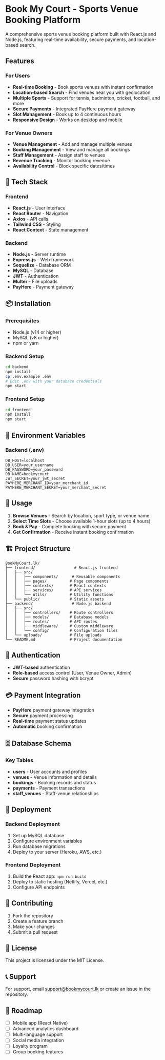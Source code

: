 # Book My Court - Sports Venue Booking Platform

A comprehensive sports venue booking platform built with React.js and Node.js, featuring real-time availability, secure payments, and location-based search.

##  Features

### For Users
- **Real-time Booking** - Book sports venues with instant confirmation
- **Location-based Search** - Find venues near you with geolocation
- **Multiple Sports** - Support for tennis, badminton, cricket, football, and more
- **Secure Payments** - Integrated PayHere payment gateway
- **Slot Management** - Book up to 4 continuous hours
- **Responsive Design** - Works on desktop and mobile

### For Venue Owners
- **Venue Management** - Add and manage multiple venues
- **Booking Management** - View and manage all bookings
- **Staff Management** - Assign staff to venues
- **Revenue Tracking** - Monitor booking revenue
- **Availability Control** - Block specific dates/times

## 🚀 Tech Stack

### Frontend
- **React.js** - User interface
- **React Router** - Navigation
- **Axios** - API calls
- **Tailwind CSS** - Styling
- **React Context** - State management

### Backend
- **Node.js** - Server runtime
- **Express.js** - Web framework
- **Sequelize** - Database ORM
- **MySQL** - Database
- **JWT** - Authentication
- **Multer** - File uploads
- **PayHere** - Payment gateway

## 📦 Installation

### Prerequisites
- Node.js (v14 or higher)
- MySQL (v8 or higher)
- npm or yarn

### Backend Setup
```bash
cd backend
npm install
cp .env.example .env
# Edit .env with your database credentials
npm start
```

### Frontend Setup
```bash
cd frontend
npm install
npm start
```

## 🔧 Environment Variables

### Backend (.env)
```env
DB_HOST=localhost
DB_USER=your_username
DB_PASSWORD=your_password
DB_NAME=bookmycourt
JWT_SECRET=your_jwt_secret
PAYHERE_MERCHANT_ID=your_merchant_id
PAYHERE_MERCHANT_SECRET=your_merchant_secret
```

## 📱 Usage

1. **Browse Venues** - Search by location, sport type, or venue name
2. **Select Time Slots** - Choose available 1-hour slots (up to 4 hours)
3. **Book & Pay** - Complete booking with secure payment
4. **Get Confirmation** - Receive instant booking confirmation

## 🏗️ Project Structure

```
BookMyCourt.lk/
├── frontend/                 # React.js frontend
│   ├── src/
│   │   ├── components/      # Reusable components
│   │   ├── pages/          # Page components
│   │   ├── contexts/       # React contexts
│   │   ├── services/       # API services
│   │   └── utils/          # Utility functions
│   └── public/             # Static assets
├── backend/                 # Node.js backend
│   ├── src/
│   │   ├── controllers/    # Route controllers
│   │   ├── models/         # Database models
│   │   ├── routes/         # API routes
│   │   ├── middleware/     # Custom middleware
│   │   └── config/         # Configuration files
│   └── uploads/            # File uploads
└── README.md               # Project documentation
```

## 🔐 Authentication

- **JWT-based** authentication
- **Role-based** access control (User, Venue Owner, Admin)
- **Secure** password hashing with bcrypt

## 💳 Payment Integration

- **PayHere** payment gateway integration
- **Secure** payment processing
- **Real-time** payment status updates
- **Automatic** booking confirmation

## 🗄️ Database Schema

### Key Tables
- **users** - User accounts and profiles
- **venues** - Venue information and details
- **bookings** - Booking records and status
- **payments** - Payment transactions
- **staff_venues** - Staff-venue relationships

## 🚀 Deployment

### Backend Deployment
1. Set up MySQL database
2. Configure environment variables
3. Run database migrations
4. Deploy to your server (Heroku, AWS, etc.)

### Frontend Deployment
1. Build the React app: `npm run build`
2. Deploy to static hosting (Netlify, Vercel, etc.)
3. Configure API endpoints

## 🤝 Contributing

1. Fork the repository
2. Create a feature branch
3. Make your changes
4. Submit a pull request

## 📄 License

This project is licensed under the MIT License.

## 📞 Support

For support, email support@bookmycourt.lk or create an issue in the repository.

## 🎯 Roadmap

- [ ] Mobile app (React Native)
- [ ] Advanced analytics dashboard
- [ ] Multi-language support
- [ ] Social media integration
- [ ] Loyalty program
- [ ] Group booking features
